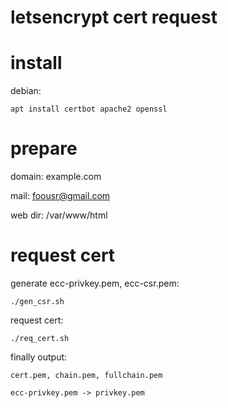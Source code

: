# letsencrypt cert request 

# install

debian:

    apt install certbot apache2 openssl

# prepare

domain: example.com

mail: foousr@gmail.com

web dir: /var/www/html

# request cert

generate ecc-privkey.pem, ecc-csr.pem:

    ./gen_csr.sh

request cert:

    ./req_cert.sh

finally output:

    cert.pem, chain.pem, fullchain.pem

    ecc-privkey.pem -> privkey.pem
